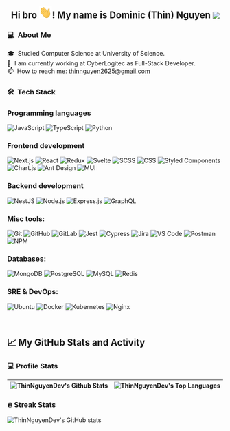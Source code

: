 <div align="center">
  <h2> 
    Hi bro <img src="https://raw.githubusercontent.com/ABSphreak/ABSphreak/master/gifs/Hi.gif" width="30px">! My name is Dominic (Thin) Nguyen <img src="https://github.com/TheDudeThatCode/TheDudeThatCode/blob/master/Assets/Developer.gif" width="30px">
  </h2>
</div>

### 💻 &nbsp;About Me
🎓 &nbsp;Studied Computer Science at University of Science.  
🔭 &nbsp;I am currently working at CyberLogitec as Full-Stack Developer.  
📫 &nbsp;How to reach me: thinnguyen2625@gmail.com  
<!--🤟 &nbsp;My personal website: [thinnguyen.dev](https://thinnguyen.netlify.app/) -->

### 🛠 &nbsp;Tech Stack
### Programming languages
![JavaScript](https://img.shields.io/badge/-JavaScript-000?&logo=JavaScript)
![TypeScript](https://img.shields.io/badge/-TypeScript-000?&logo=TypeScript&logoColor=007ACC)
![Python](https://img.shields.io/badge/-Python-000?&logo=Python)

### Frontend development
![Next.js](https://img.shields.io/badge/-Next.js-000?&logo=Next.js)
![React](https://img.shields.io/badge/-React-000?&logo=React)
![Redux](https://img.shields.io/badge/-Redux-000?&logo=Redux)
![Svelte](https://img.shields.io/badge/-Svelte-000?&logo=Svelte)
![SCSS](https://img.shields.io/badge/-SCSS-000?&logo=Sass)
![CSS](https://img.shields.io/badge/-CSS-000?&logo=CSS3)
![Styled Components](https://img.shields.io/badge/-Styled%20Components-000?&logo=styled-components)
![Chart.js](https://img.shields.io/badge/-Chart.js-000?&logo=Chart.js)
![Ant Design](https://img.shields.io/badge/-Ant%20Design-000?&logo=Ant-Design)
![MUI](https://img.shields.io/badge/-Material--UI-000?&logo=Material-UI)

### Backend development
![NestJS](https://img.shields.io/badge/-Nestjs-000)
![Node.js](https://img.shields.io/badge/-Node.js-000?&logo=node.js)
![Express.js](https://img.shields.io/badge/-Express.js-000)
![GraphQL](https://img.shields.io/badge/-GraphQL-000?&logo=GraphQL)

### Misc tools:
![Git](https://img.shields.io/badge/-Git-000?&logo=Git)
![GitHub](https://img.shields.io/badge/-GitHub-000?&logo=GitHub)
![GitLab](https://img.shields.io/badge/-GitLab-000?&logo=GitLab)
![Jest](https://img.shields.io/badge/-Jest-000?&logo=Jest)
![Cypress](https://img.shields.io/badge/-Cypress-000?&logo=Cypress)
![Jira](https://img.shields.io/badge/-Jira-000?&logo=Jira)
![VS Code](https://img.shields.io/badge/-VS%20Code-000?&logo=Visual-Studio-Code)
![Postman](https://img.shields.io/badge/-Postman-000?&logo=Postman)
![NPM](https://img.shields.io/badge/-NPM-000?&logo=NPM)

### Databases:
![MongoDB](https://img.shields.io/badge/-MongoDB-000?&logo=MongoDB)
![PostgreSQL](https://img.shields.io/badge/-PostgreSQL-000?&logo=PostgreSQL)
![MySQL](https://img.shields.io/badge/-MySQL-000?&logo=MySQL)
![Redis](https://img.shields.io/badge/-Redis-000?&logo=Redis)

### SRE & DevOps:
![Ubuntu](https://img.shields.io/badge/-Ubuntu-000?&logo=Ubuntu)
![Docker](https://img.shields.io/badge/-Docker-000?&logo=Docker)
![Kubernetes](https://img.shields.io/badge/-Kubernetes-000?&logo=Kubernetes)
![Nginx](https://img.shields.io/badge/-Nginx-000?&logo=Nginx)

&emsp;
## 📈 My GitHub Stats and Activity

### 💻 Profile Stats
| <img alt="ThinNguyenDev's Github Stats" src="https://github-readme-stats.vercel.app/api/?username=thinnguyenqb&show_icons=true&include_all_commits=true&count_private=true&theme=react&hide_border=true&bg_color=1F222E&title_color=F85D7F&icon_color=F8D866" height="192px"/> | <img alt="ThinNguyenDev's Top Languages" src="https://github-readme-stats.vercel.app/api/top-langs/?username=thinnguyenqb&langs_count=8&layout=compact&theme=react&hide_border=true&bg_color=1F222E&title_color=F85D7F&icon_color=F8D866" height="192px"/> |
| --- | --- |

### 🔥 Streak Stats
![ThinNguyenDev's GitHub stats](https://github-readme-streak-stats.herokuapp.com/?user=thinnguyenqb&theme=tokyonight)

